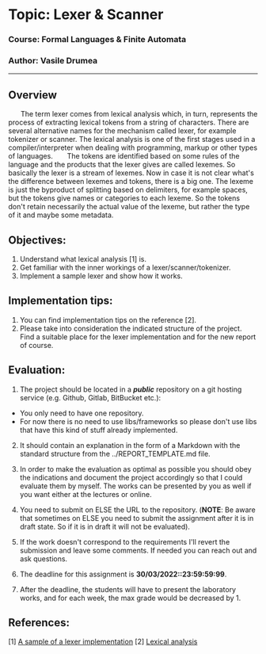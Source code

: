 # Topic: Lexer & Scanner

### Course: Formal Languages & Finite Automata
### Author: Vasile Drumea

----

## Overview
&ensp;&ensp;&ensp; The term lexer comes from lexical analysis which, in turn, represents the process of extracting lexical tokens from a string of characters. There are several alternative names for the mechanism called lexer, for example tokenizer or scanner. The lexical analysis is one of the first stages used in a compiler/interpreter when dealing with programming, markup or other types of languages.
&ensp;&ensp;&ensp; The tokens are identified based on some rules of the language and the products that the lexer gives are called lexemes. So basically the lexer is a stream of lexemes. Now in case it is not clear what's the difference between lexemes and tokens, there is a big one. The lexeme is just the byproduct of splitting based on delimiters, for example spaces, but the tokens give names or categories to each lexeme. So the tokens don't retain necessarily the actual value of the lexeme, but rather the type of it and maybe some metadata.


## Objectives:
1. Understand what lexical analysis [1] is.
2. Get familiar with the inner workings of a lexer/scanner/tokenizer.
3. Implement a sample lexer and show how it works.


## Implementation tips:
1. You can find implementation tips on the reference [2].
2. Please take into consideration the indicated structure of the project. Find a suitable place for the lexer implementation and for the new report of course.

## Evaluation:
1. The project should be located in a __*public*__ repository on a git hosting service (e.g. Github, Gitlab, BitBucket etc.):

  * You only need to have one repository.
  * For now there is no need to use libs/frameworks so please don't use libs that have this kind of stuff already implemented.

2. It should contain an explanation in the form of a Markdown with the standard structure from the ../REPORT_TEMPLATE.md file.

3. In order to make the evaluation as optimal as possible you should obey the indications and document the project accordingly so that I could evaluate them by myself. The works can be presented by you as well if you want either at the lectures or online.

4. You need to submit on ELSE the URL to the repository. (__NOTE__: Be aware that sometimes on ELSE you need to submit the assignment after it is in draft state. So if it is in draft it will not be evaluated).

5. If the work doesn't correspond to the requirements I'll revert the submission and leave some comments. If needed you can reach out and ask questions. 

7. The deadline for this assignment is __30/03/2022::23:59:59:99__.

8. After the deadline, the students will have to present the laboratory works, and for each week, the max grade would be decreased by 1.


## References:
[1] [A sample of a lexer implementation](https://llvm.org/docs/tutorial/MyFirstLanguageFrontend/LangImpl01.html)
[2] [Lexical analysis](https://en.wikipedia.org/wiki/Lexical_analysis)
 